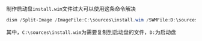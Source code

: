 制作启动盘`install.wim`文件过大可以使用这条命令解决

```powershell
dism /Split-Image /ImageFile:C:\sources\install.wim /SWMFile:D:\sources\install.swm /FileSize:4096
```

其中，`C:\sources\install.wim`为需要复制到启动盘的文件，`D:`为启动盘

